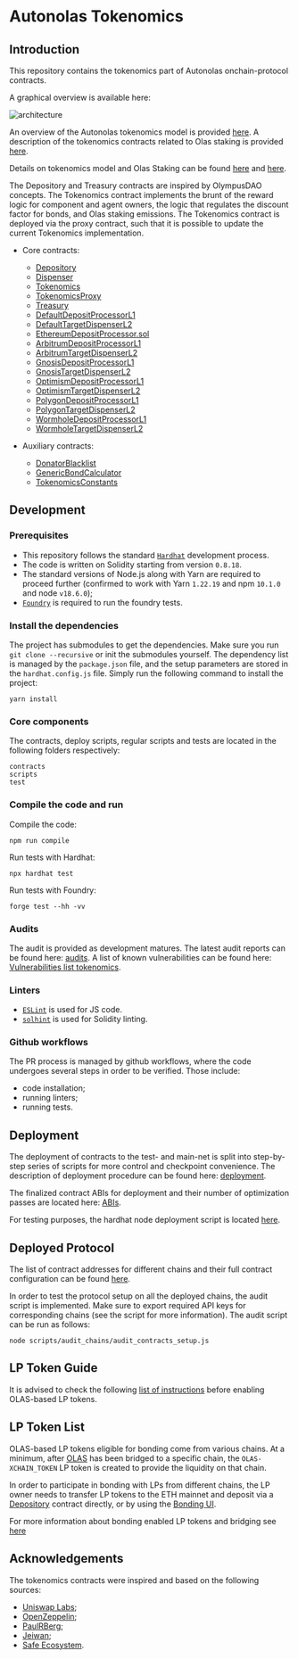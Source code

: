 # Autonolas Tokenomics

## Introduction

This repository contains the tokenomics part of Autonolas onchain-protocol contracts.

A graphical overview is available here:

![architecture](https://github.com/valory-xyz/autonolas-tokenomics/blob/main/docs/On-chain_architecture_v5.png?raw=true)

An overview of the Autonolas tokenomics model is provided [here](https://github.com/valory-xyz/autonolas-tokenomics/blob/main/docs/Autonolas_tokenomics_audit.pdf?raw=true). A description of the tokenomics contracts related to Olas staking is provided [here](https://github.com/valory-xyz/autonolas-tokenomics/blob/main/docs/StakingSmartContracts.pdf?raw=true).

Details on tokenomics model and Olas Staking can be found [here](https://olas.network/documents/whitepaper/Autonolas_Tokenomics_Core_Technical_Document.pdf) and [here](https://staking.olas.network/poaa-whitepaper.pdf).

The Depository and Treasury contracts are inspired by OlympusDAO concepts. The Tokenomics contract implements the brunt of the reward logic
for component and agent owners, the logic that regulates the discount factor for bonds, and Olas staking emissions.
The Tokenomics contract is deployed via the proxy contract, such that it is possible to update the current Tokenomics implementation.

- Core contracts:
  - [Depository](https://github.com/valory-xyz/autonolas-tokenomics/blob/main/contracts/Depository.sol)
  - [Dispenser](https://github.com/valory-xyz/autonolas-tokenomics/blob/main/contracts/Dispenser.sol)
  - [Tokenomics](https://github.com/valory-xyz/autonolas-tokenomics/blob/main/contracts/Tokenomics.sol)
  - [TokenomicsProxy](https://github.com/valory-xyz/autonolas-tokenomics/blob/main/contracts/TokenomicsProxy.sol)
  - [Treasury](https://github.com/valory-xyz/autonolas-tokenomics/blob/main/contracts/Treasury.sol)
  - [DefaultDepositProcessorL1](https://github.com/valory-xyz/autonolas-tokenomics/blob/main/contracts/staking/DefaultDepositProcessorL1.sol)
  - [DefaultTargetDispenserL2](https://github.com/valory-xyz/autonolas-tokenomics/blob/main/contracts/staking/DefaultTargetDispenserL2.sol)
  - [EthereumDepositProcessor.sol](https://github.com/valory-xyz/autonolas-tokenomics/blob/main/contracts/staking/EthereumDepositProcessor.sol.sol)
  - [ArbitrumDepositProcessorL1](https://github.com/valory-xyz/autonolas-tokenomics/blob/main/contracts/staking/ArbitrumDepositProcessorL1.sol)
  - [ArbitrumTargetDispenserL2](https://github.com/valory-xyz/autonolas-tokenomics/blob/main/contracts/staking/ArbitrumTargetDispenserL2.sol)
  - [GnosisDepositProcessorL1](https://github.com/valory-xyz/autonolas-tokenomics/blob/main/contracts/staking/GnosisDepositProcessorL1.sol)
  - [GnosisTargetDispenserL2](https://github.com/valory-xyz/autonolas-tokenomics/blob/main/contracts/staking/GnosisTargetDispenserL2.sol)
  - [OptimismDepositProcessorL1](https://github.com/valory-xyz/autonolas-tokenomics/blob/main/contracts/staking/OptimismDepositProcessorL1.sol)
  - [OptimismTargetDispenserL2](https://github.com/valory-xyz/autonolas-tokenomics/blob/main/contracts/staking/OptimismTargetDispenserL2.sol)
  - [PolygonDepositProcessorL1](https://github.com/valory-xyz/autonolas-tokenomics/blob/main/contracts/staking/PolygonDepositProcessorL1.sol)
  - [PolygonTargetDispenserL2](https://github.com/valory-xyz/autonolas-tokenomics/blob/main/contracts/staking/PolygonTargetDispenserL2.sol)
  - [WormholeDepositProcessorL1](https://github.com/valory-xyz/autonolas-tokenomics/blob/main/contracts/staking/WormholeDepositProcessorL1.sol)
  - [WormholeTargetDispenserL2](https://github.com/valory-xyz/autonolas-tokenomics/blob/main/contracts/staking/WormholeTargetDispenserL2.sol)

- Auxiliary contracts:
  - [DonatorBlacklist](https://github.com/valory-xyz/autonolas-tokenomics/blob/main/contracts/DonatorBlacklist.sol)
  - [GenericBondCalculator](https://github.com/valory-xyz/autonolas-tokenomics/blob/main/contracts/GenericBondCalculator.sol)
  - [TokenomicsConstants](https://github.com/valory-xyz/autonolas-tokenomics/blob/main/contracts/TokenomicsConstants.sol)

## Development

### Prerequisites
- This repository follows the standard [`Hardhat`](https://hardhat.org/tutorial/) development process.
- The code is written on Solidity starting from version `0.8.18`.
- The standard versions of Node.js along with Yarn are required to proceed further (confirmed to work with Yarn `1.22.19` and npm `10.1.0` and node `v18.6.0`);
- [`Foundry`](https://book.getfoundry.sh/) is required to run the foundry tests.

### Install the dependencies
The project has submodules to get the dependencies. Make sure you run `git clone --recursive` or init the submodules yourself.
The dependency list is managed by the `package.json` file, and the setup parameters are stored in the `hardhat.config.js` file.
Simply run the following command to install the project:
```
yarn install
```

### Core components
The contracts, deploy scripts, regular scripts and tests are located in the following folders respectively:
```
contracts
scripts
test
```

### Compile the code and run
Compile the code:
```
npm run compile
```
Run tests with Hardhat:
```
npx hardhat test
```
Run tests with Foundry:
```
forge test --hh -vv
```

### Audits
The audit is provided as development matures. The latest audit reports can be found here: [audits](https://github.com/valory-xyz/autonolas-tokenomics/blob/main/audits).
A list of known vulnerabilities can be found here: [Vulnerabilities list tokenomics](https://github.com/valory-xyz/autonolas-tokenomics/blob/main/docs/Vulnerabilities_list_tokenomics.pdf?raw=true).

### Linters
- [`ESLint`](https://eslint.org) is used for JS code.
- [`solhint`](https://github.com/protofire/solhint) is used for Solidity linting.

### Github workflows
The PR process is managed by github workflows, where the code undergoes several steps in order to be verified. Those include:
- code installation;
- running linters;
- running tests.

## Deployment
The deployment of contracts to the test- and main-net is split into step-by-step series of scripts for more control and checkpoint convenience.
The description of deployment procedure can be found here: [deployment](https://github.com/valory-xyz/autonolas-tokenomics/blob/main/scripts/deployment).

The finalized contract ABIs for deployment and their number of optimization passes are located here: [ABIs](https://github.com/valory-xyz/autonolas-tokenomics/blob/main/abis).

For testing purposes, the hardhat node deployment script is located [here](https://github.com/valory-xyz/autonolas-tokenomics/blob/main/deploy).

## Deployed Protocol
The list of contract addresses for different chains and their full contract configuration can be found [here](https://github.com/valory-xyz/autonolas-tokenomics/blob/main/docs/configuration.json).

In order to test the protocol setup on all the deployed chains, the audit script is implemented. Make sure to export
required API keys for corresponding chains (see the script for more information). The audit script can be run as follows:
```
node scripts/audit_chains/audit_contracts_setup.js
```

## LP Token Guide
It is advised to check the following [list of instructions](https://github.com/valory-xyz/autonolas-tokenomics/blob/main/docs/lp_token_guide.md) before enabling OLAS-based LP tokens. 

## LP Token List
OLAS-based LP tokens eligible for bonding come from various chains. At a minimum, after [OLAS](https://github.com/valory-xyz/autonolas-governance/blob/main/docs/olas_bridging.md)
has been bridged to a specific chain, the `OLAS-XCHAIN_TOKEN` LP token is created to provide the liquidity on that chain.

In order to participate in bonding with LPs from different chains, the LP owner needs to transfer LP tokens to the ETH mainnet
and deposit via a [Depository](https://github.com/valory-xyz/autonolas-tokenomics/blob/main/contracts/Depository.sol) contract
directly, or by using the [Bonding UI](https://tokenomics.olas.network/bonding-products).

For more information about bonding enabled LP tokens and bridging see [here](https://github.com/valory-xyz/autonolas-tokenomics/blob/main/docs/lp_token_bridging.md)

## Acknowledgements
The tokenomics contracts were inspired and based on the following sources:
- [Uniswap Labs](https://github.com/Uniswap/v2-core);
- [OpenZeppelin](https://github.com/OpenZeppelin/openzeppelin-contracts);
- [PaulRBerg](https://github.com/paulrberg/prb-math);
- [Jeiwan](https://github.com/Jeiwan/zuniswapv2);
- [Safe Ecosystem](https://github.com/safe-global/safe-contracts).
